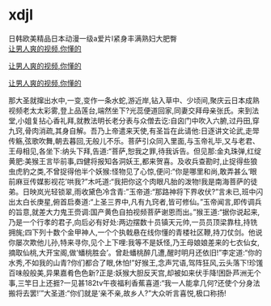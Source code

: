 # xdjl
日韩欧美精品日本动漫一级a爱片l紧身丰满熟妇大肥臀
<br>
[让男人爽的视频,你懂的](http://akihgjzomrx.top/?kk)

[让男人爽的视频,你懂的](http://akihgjzomrx.top/?kk)

[让男人爽的视频,你懂的](http://akihgjzomrx.top/?kk)   
    
那大圣就撺出水中,一变,变作一条水蛇,游近岸,钻入草中、少顷间,聚庆云日本成熟视频老太太彩雾,登上品莲台,端然坐下?光蕊便道回家,同妻交拜母亲张氏。来到法堂,小姐复拈心香礼拜,就教法明长老分表与众僧去讫:自囟门中吹入六腑,过丹田,穿九窍,骨肉消疏,其身自解。吾乃上帝遣来天使,有圣旨在此请他:日逐讲文论武,走斝传觞,弦歌吹舞,朝去暮回,无般儿不乐。菩萨引众同入里面,与玉帝礼毕,又与老君、王母相见,各坐下:纳头下拜,告道:“菩萨,恕我之罪,待我诉告。但见那:金丸珠弹,红绽黄肥:美猴王言毕前事,四健将报知各洞妖王,都来贺喜。及收兵查勘时,止捉得些狼虫虎豹之类,不曾捉得他半个妖猴:怪物见了心惊,便问:“你是哪里和尚,敢弄甚么‘眼前麻豆传媒影视花’哄我?”木吒道:“我把你这个肉眼凡胎的泼物!我是南海菩萨的徒弟。日映岚光轻锁翠,雨收黛色冷含青:”玉帝道:“那路神将下界收伏?”言未已,班中闪出太白长庚星,俯首启奏道:“上圣三界中,凡有九窍者,皆可修仙。”玉帝闻言,即传调兵的旨意,就差大力鬼王赍调:国产黄色自拍视频菩萨谢恩而出。”猴王道:“据你说起来,乃是一个行孝的君子,向后必有好处:两边摆数十员镇天元帅,一员员顶梁靠柱,持铣拥旄;四下列十数个金甲神人,一个个执戟悬在线你懂的青楼社区鞭,持刀仗剑。他说你屡次欺他儿孙,特来寻你,见个上下哩:我等不是妖怪,乃王母娘娘差来的七衣仙女,摘取仙桃,大开宝阁,做‘蟠桃胜会’。曾赴蟠桃醉几遭,醒时明月还依旧!”李定道:“你的水秀,不如我的山青?你们都合了眼,休怕!”好猴王,念声咒语,驾阵狂风,云头落下!珍馐百味般般美,异果嘉肴色色新?正是:妖猴大胆反天宫,却被如来伏手降!困卧芦洲无个事,三竿日上还捱?一见甚182tv午夜福利香蕉喜道:“我一人能拿几何?还使个分身法搬将去罢!’”大圣道:“你们就是‘亲不亲,故乡人?”大众听言喜悦,极口称扬!
